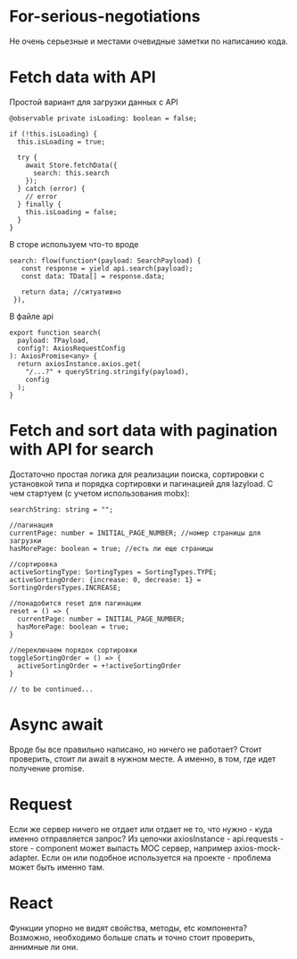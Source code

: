 # For-serious-negotiations

Не очень серьезные и местами очевидные заметки по написанию кода.

# Fetch data with API

Простой вариант для загрузки данных с API

```
@observable private isLoading: boolean = false;

if (!this.isLoading) {
  this.isLoading = true;

  try {
    await Store.fetchData({
      search: this.search
    });
  } catch (error) {
    // error 
  } finally {
    this.isLoading = false;
  }
}
```

 В сторе используем что-то вроде
 ```
 search: flow(function*(payload: SearchPayload) {
    const response = yield api.search(payload);
    const data: TData[] = response.data;

    return data; //ситуативно
  }),
 ```
 
В файле api
```
export function search(
  payload: TPayload,
  config?: AxiosRequestConfig
): AxiosPromise<any> {
  return axiosInstance.axios.get(
    "/...?" + queryString.stringify(payload),
    config
  );
}
```

# Fetch and sort data with pagination with API for search
Достаточно простая логика для реализации поиска, сортировки с установкой типа и порядка сортировки и пагинацией для lazyload.
С чем стартуем (с учетом использования mobx):
```
searchString: string = "";

//пагинация
currentPage: number = INITIAL_PAGE_NUMBER; //номер страницы для загрузки
hasMorePage: boolean = true; //есть ли еще страницы

//сортировка
activeSortingType: SortingTypes = SortingTypes.TYPE;
activeSortingOrder: {increase: 0, decrease: 1} = SortingOrdersTypes.INCREASE;

//понадобится reset для пагинации
reset = () => {
  currentPage: number = INITIAL_PAGE_NUMBER;
  hasMorePage: boolean = true;
}

//переключаем порядок сортировки
toggleSortingOrder = () => {
  activeSortingOrder = +!activeSortingOrder
}

// to be continued...

```


# Async await
Вроде бы все правильно написано, но ничего не работает? Стоит проверить, стоит ли await в нужном месте. А именно, в том, где идет получение promise.

# Request
Если же сервер ничего не отдает или отдает не то, что нужно - куда именно отправляется запрос? Из цепочки 
axiosInstance - api.requests - store - component может выпасть MOC сервер, например axios-mock-adapter. Если он или подобное используется на проекте - проблема может быть именно там.

# React 
Функции упорно не видят свойства, методы, etc компонента? Возможно, необходимо больше спать и точно стоит проверить, аннимные ли они.
